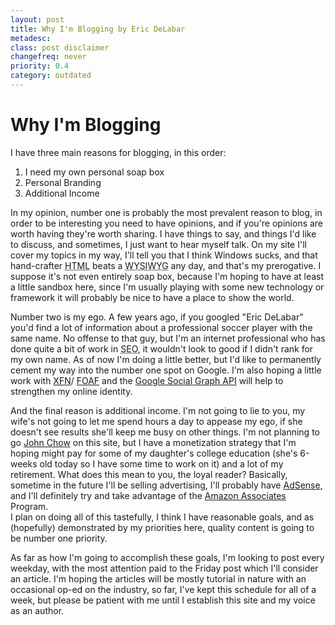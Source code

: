 ```yaml
---
layout: post
title: Why I'm Blogging by Eric DeLabar
metadesc: 
class: post disclaimer
changefreq: never
priority: 0.4
category: outdated
---
```

# Why I'm Blogging

I have three main reasons for blogging, in this order:

1. I need my own personal soap box
2. Personal Branding
3. Additional Income

In my opinion, number one is probably the most prevalent reason to blog, in order to be interesting 
you need to have opinions, and if you're opinions are worth having they're worth sharing.  I have 
things to say, and things I'd like to discuss, and sometimes, I just want to hear myself talk.  On 
my site I'll cover my topics in my way, I'll tell you that I think Windows sucks, and that hand-crafter 
<acronym title="HyperText Markup Language">HTML</acronym> beats a 
<acronym title="What You See Is What You Get">WYSIWYG</acronym> any day, and that's 
my prerogative.  I suppose it's not even entirely soap box, because I'm hoping to have at least a 
little sandbox here, since I'm usually playing with some new technology or framework it will probably 
be nice to have a place to show the world.

Number two is my ego.  A few years ago, if you googled "Eric DeLabar" you'd find a lot of information 
about a professional soccer player with the same name.  No offense to that guy, but I'm an internet 
professional who has done quite a bit of work in <acronym title="Search Engine Optimization">SEO</acronym>, 
it wouldn't look to good if I didn't rank for my own name.  As of now I'm doing a little better, 
but I'd like to permanently cement my way into the number one spot on Google.  I'm also hoping a 
little work with [XFN](http://gmpg.org/xfn/)/
[FOAF](http://www.foaf-project.org/) and the 
[Google Social Graph API](http://code.google.com/apis/socialgraph/) 
will help to strengthen my online identity.

And the final reason is additional income.  I'm not going to lie to you, my wife's not going to let me 
spend hours a day to appease my ego, if she doesn't see results she'll keep me busy on other things. 
I'm not planning to go [John Chow](http://www.johnchow.com/) on this site, but I have a 
monetization strategy that I'm hoping might pay for some of my daughter's college education (she's 
6-weeks old today so I have some time to work on it) and a lot of my retirement.  What does this 
mean to you, the loyal reader?  Basically, sometime in the future I'll be selling advertising, I'll 
probably have [AdSense](http://www.google.com/adsense/), and I'll definitely try and take 
advantage of the [Amazon Associates](http://www.amazon.com/gp/redirect.html?ie=UTF8&amp;location=https%3A%2F%2Faffiliate-program.amazon.com%2F&amp;tag=ericdcom-20&amp;linkCode=ur2&amp;camp=1789&amp;creative=9325)<img src="http://www.assoc-amazon.com/e/ir?t=ericdcom-20&amp;l=ur2&amp;o=1" width="1" height="1" border="0" alt="" style="border:none !important; margin:0px !important;"> Program.  
I plan on doing all of this tastefully, I think I have reasonable goals, and as (hopefully) demonstrated 
by my priorities here, quality content is going to be number one priority.

As far as how I'm going to accomplish these goals, I'm looking to post every weekday, with the most 
attention paid to the Friday post which I'll consider an article.  I'm hoping the articles will be 
mostly tutorial in nature with an occasional op-ed on the industry, so far, I've kept this schedule 
for all of a week, but please be patient with me until I establish this site and my voice as an author.
